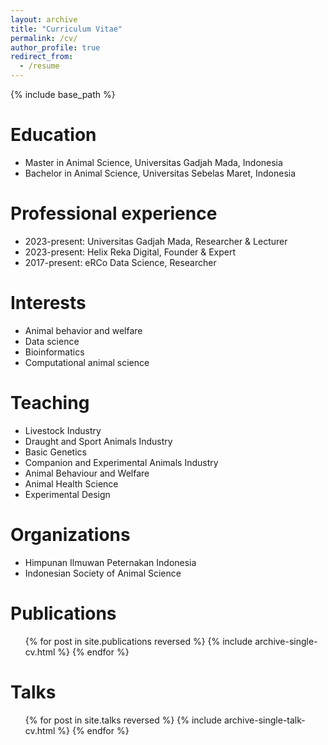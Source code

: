 ```yaml
---
layout: archive
title: "Curriculum Vitae"
permalink: /cv/
author_profile: true
redirect_from:
  - /resume
---
```


{% include base_path %}

Education
======
* Master in Animal Science, Universitas Gadjah Mada, Indonesia
* Bachelor in Animal Science, Universitas Sebelas Maret, Indonesia

Professional experience
======
* 2023-present: Universitas Gadjah Mada, Researcher & Lecturer  
* 2023-present: Helix Reka Digital, Founder & Expert 
* 2017-present: eRCo Data Science, Researcher
  
Interests
======
* Animal behavior and welfare
* Data science
* Bioinformatics
* Computational animal science

Teaching
======
* Livestock Industry
* Draught and Sport Animals Industry
* Basic Genetics
* Companion and Experimental Animals Industry
* Animal Behaviour and Welfare
* Animal Health Science
* Experimental Design
  
Organizations
======
* Himpunan Ilmuwan Peternakan Indonesia
* Indonesian Society of Animal Science

Publications
======
  <ul>{% for post in site.publications reversed %}
    {% include archive-single-cv.html %}
  {% endfor %}</ul>
  
Talks
======
  <ul>{% for post in site.talks reversed %}
    {% include archive-single-talk-cv.html  %}
  {% endfor %}</ul>
  

